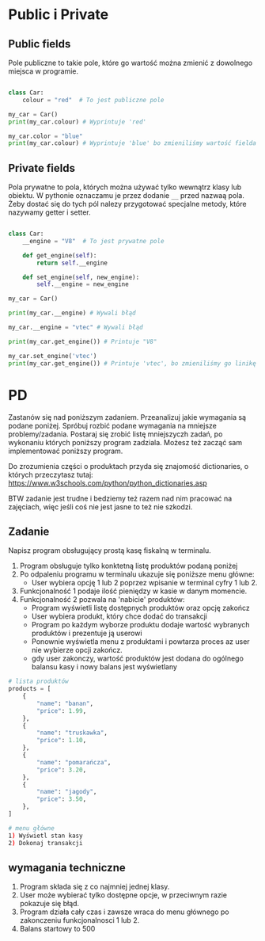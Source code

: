 # Public i Private

## Public fields

Pole publiczne to takie pole, które go wartość można zmienić z dowolnego miejsca w programie.

```python 

class Car:
    colour = "red"  # To jest publiczne pole

my_car = Car()
print(my_car.colour) # Wyprintuje 'red'

my_car.color = "blue"
print(my_car.colour) # Wyprintuje 'blue' bo zmieniliśmy wartość fielda colour
```

## Private fields

Pola prywatne to pola, których można używać tylko wewnątrz klasy lub obiektu. W pythonie oznaczamu je przez dodanie `__` przed nazwaą pola.
Żeby dostać się do tych pól nalezy przygotować specjalne metody, które nazywamy getter i setter.

```python 

class Car:
    __engine = "V8"  # To jest prywatne pole

    def get_engine(self):
        return self.__engine

    def set_engine(self, new_engine):
        self.__engine = new_engine

my_car = Car()

print(my_car.__engine) # Wywali błąd

my_car.__engine = "vtec" # Wywali błąd

print(my_car.get_engine()) # Printuje "V8"

my_car.set_engine('vtec')
print(my_car.get_engine()) # Printuje 'vtec', bo zmieniliśmy go linikę wyżej
```

# PD
Zastanów się nad poniższym zadaniem. Przeanalizuj jakie wymagania są podane poniżej. Spróbuj rozbić podane wymagania na mniejsze problemy/zadania.
Postaraj się zrobić listę mniejszyczh zadań, po wykonaniu których poniższy program zadziala. Możesz też zacząć sam implementować poniższy program.

Do zrozumienia części o produktach przyda się znajomość dictionaries, o których przeczytasz tutaj: https://www.w3schools.com/python/python_dictionaries.asp

BTW zadanie jest trudne i bedziemy też razem nad nim pracować na zajęciach, więc jeśli coś nie jest jasne to też nie szkodzi.

## Zadanie 
Napisz program obsługujący prostą kasę fiskalną w terminalu.

1. Program obsługuje tylko konktetną listę produktów podaną poniżej
2. Po odpaleniu programu w terminalu ukazuje się poniższe menu główne:
    - User wybiera opcję 1 lub 2 poprzez wpisanie w terminal cyfry 1 lub 2. 
3. Funkcjonalność 1 podaje ilość pieniędzy w kasie w danym momencie. 
4. Funkcjonalność 2 pozwala na 'nabicie' produktów:
    - Program wyświetli listę dostępnych produktów oraz opcję zakończ
    - User wybiera produkt, który chce dodać do transakcji 
    - Program po każdym wyborze produktu dodaje wartość wybranych produktów i prezentuje ją userowi
    - Ponownie wyświetla menu z produktami i powtarza proces az user nie wybierze opcji zakończ.
    - gdy user zakonczy, wartość produktów jest dodana do ogólnego balansu kasy i nowy balans jest wyświetlany

```python
# lista produktów
products = [
    {
        "name": "banan",
        "price": 1.99,
    },
    {
        "name": "truskawka",
        "price": 1.10,
    },
    {
        "name": "pomarańcza",
        "price": 3.20,
    },
    {
        "name": "jagody",
        "price": 3.50,
    },
]

```

```bash
# menu główne
1) Wyświetl stan kasy
2) Dokonaj transakcji
```

## wymagania techniczne
1. Program składa się z co najmniej jednej klasy.
2. User może wybierać tylko dostępne opcje, w przeciwnym razie pokazuje się błąd.
3. Program działa cały czas i zawsze wraca do menu głównego po zakonczeniu funkcjonalnosci 1 lub 2.
4. Balans startowy to 500
